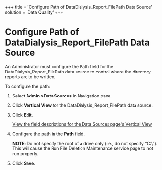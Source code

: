 +++
title = 'Configure Path of DataDialysis_Report_FilePath Data Source'
solution = 'Data Quality'
+++

# Configure Path of DataDialysis_Report_FilePath Data Source

An Administrator must configure the Path field for the
DataDialysis\_Report\_FilePath data source to control where the
directory reports are to be written.

To configure the path:

1.  Select<span style="font-weight: bold;"> Admin
    \></span><span style="font-weight: bold;">Data Sources</span> in
    Navigation pane.

2.  Click <span style="font-weight: bold;">Vertical View</span> for the
    DataDialysis\_Report\_FilePath data source.

3.  Click <span style="font-weight: bold;">Edit</span>.
    
    [View the field descriptions for the Data Sources page's Vertical
    View](../../../Platform/Sys_Admin/Page_Desc/Data_Sources_HSysAdmi#Data_Sources_V_All_Tabs)

4.  Configure the path in the
    <span style="font-weight: bold;">Path</span> field.
    
    **NOTE**: Do not specify the root of a drive only (i.e., do not
    specify “C:\\”). This will cause the Run File Deletion Maintenance
    service page to not run properly.

5.  Click <span style="font-weight: bold;">Save</span>.
